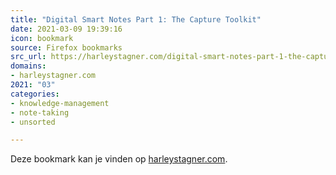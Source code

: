 ```yaml
---
title: "Digital Smart Notes Part 1: The Capture Toolkit"
date: 2021-03-09 19:39:16
icon: bookmark
source: Firefox bookmarks
src_url: https://harleystagner.com/digital-smart-notes-part-1-the-capture-toolkit/
domains:
- harleystagner.com
2021: "03"
categories:
- knowledge-management
- note-taking
- unsorted

---
```

Deze bookmark kan je vinden op [harleystagner.com](https://harleystagner.com/digital-smart-notes-part-1-the-capture-toolkit/).
